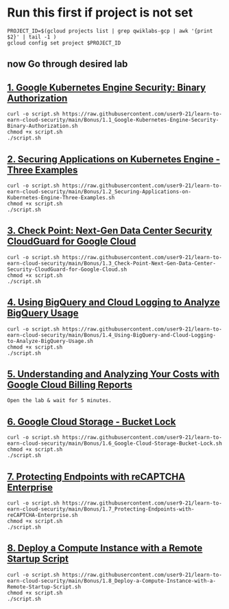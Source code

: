 
# Run this first if project is not set 
```
PROJECT_ID=$(gcloud projects list | grep qwiklabs-gcp | awk '{print $2}' | tail -1 )
gcloud config set project $PROJECT_ID

```
## now Go through desired lab 

## [1. Google Kubernetes Engine Security: Binary Authorization](https://github.com/user9-21/learn-to-earn-cloud-security/blob/main/Bonus/1.1_Google-Kubernetes-Engine-Security-Binary-Authorization.sh) 
```
curl -o script.sh https://raw.githubusercontent.com/user9-21/learn-to-earn-cloud-security/main/Bonus/1.1_Google-Kubernetes-Engine-Security-Binary-Authorization.sh
chmod +x script.sh
./script.sh

```

## [2. Securing Applications on Kubernetes Engine - Three Examples](https://github.com/user9-21/learn-to-earn-cloud-security/blob/main/Bonus/1.2_Securing-Applications-on-Kubernetes-Engine-Three-Examples.sh) 
```
curl -o script.sh https://raw.githubusercontent.com/user9-21/learn-to-earn-cloud-security/main/Bonus/1.2_Securing-Applications-on-Kubernetes-Engine-Three-Examples.sh
chmod +x script.sh
./script.sh

```


## [3. Check Point: Next-Gen Data Center Security CloudGuard for Google Cloud](https://github.com/user9-21/learn-to-earn-cloud-security/blob/main/Bonus/1.3_Check-Point-Next-Gen-Data-Center-Security-CloudGuard-for-Google-Cloud.sh) 
```
curl -o script.sh https://raw.githubusercontent.com/user9-21/learn-to-earn-cloud-security/main/Bonus/1.3_Check-Point-Next-Gen-Data-Center-Security-CloudGuard-for-Google-Cloud.sh
chmod +x script.sh
./script.sh

```



## [4. Using BigQuery and Cloud Logging to Analyze BigQuery Usage](https://github.com/user9-21/learn-to-earn-cloud-security/blob/main/Bonus/1.4_Using-BigQuery-and-Cloud-Logging-to-Analyze-BigQuery-Usage.sh) 
```
curl -o script.sh https://raw.githubusercontent.com/user9-21/learn-to-earn-cloud-security/main/Bonus/1.4_Using-BigQuery-and-Cloud-Logging-to-Analyze-BigQuery-Usage.sh
chmod +x script.sh
./script.sh

```


## [5. Understanding and Analyzing Your Costs with Google Cloud Billing Reports]() 
```
Open the lab & wait for 5 minutes.

```


## [6. Google Cloud Storage - Bucket Lock](https://github.com/user9-21/learn-to-earn-cloud-security/blob/main/Bonus/1.6_Google-Cloud-Storage-Bucket-Lock.sh) 
```
curl -o script.sh https://raw.githubusercontent.com/user9-21/learn-to-earn-cloud-security/main/Bonus/1.6_Google-Cloud-Storage-Bucket-Lock.sh
chmod +x script.sh
./script.sh

```


## [7. Protecting Endpoints with reCAPTCHA Enterprise](https://github.com/user9-21/learn-to-earn-cloud-security/blob/main/Bonus/1.7_Protecting-Endpoints-with-reCAPTCHA-Enterprise.sh) 
```
curl -o script.sh https://raw.githubusercontent.com/user9-21/learn-to-earn-cloud-security/main/Bonus/1.7_Protecting-Endpoints-with-reCAPTCHA-Enterprise.sh
chmod +x script.sh
./script.sh

```


## [8. Deploy a Compute Instance with a Remote Startup Script]() 
```
curl -o script.sh https://raw.githubusercontent.com/user9-21/learn-to-earn-cloud-security/main/Bonus/1.8_Deploy-a-Compute-Instance-with-a-Remote-Startup-Script.sh
chmod +x script.sh
./script.sh

```
